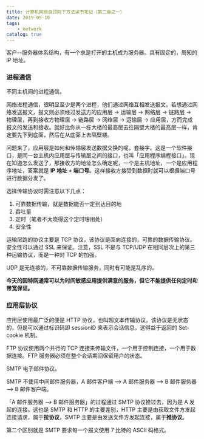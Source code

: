 ```yaml
---
title: 计算机网络自顶向下方法读书笔记（第二章之一）
date: 2019-05-10
tags: 
    - network
catalog: true
---
```


客户--服务器体系结构，有一个总是打开的主机成为服务器。具有固定的，周知的 IP 地址。

### 进程通信

不同主机间的进程通信。

网络进程通信，很明显至少是两个进程，他们通过网络互相发送报文。若想通过网络发送报文，报文则必须经过发送方的应用层 -> 运输层 -> 网络层 -> 链路层 -> 物理层，再到接收方物理层 -> 链路层 -> 网络层 -> 运输层 -> 应用层，方而完成报文的发送和接收。就好比你从一栋大楼的最高层去往隔壁大楼的最高层一样，肯定要先下到底面，然后在从底面上去隔壁楼。

问题来了，应用层是如何和传输层发送数据交换的呢，套接字。这是一个软件接口，是同一台主机内应用层与传输层之间的接口，也叫「应用程序编程接口」。现在知道怎么发送了，那接收方的地址怎么确定呢，一个是主机地址，一个是应用程序地址，答案就是 **IP 地址 + 端口号**。这样接收方接受到数据时就可以根据端口号进行数据分发了。

选择传输协议时需注意以下几点：

1. 可靠数据传输，就是数据能否一定到达目的地
2. 吞吐量
3. 定时（笔者不太晓得这个定时啥用处）
4. 安全性

运输层跑的协议主要是 TCP 协议，该协议是面向连接的，可靠的数据传输协议。安全性可以通过 SSL 来保证。注意，SSL 不是与 TCP/UDP 在相同层次上的第三种运输协议，而是一种对 TCP 的加强。

UDP 是无连接的，不可靠数据传输服务，同时有可能是乱序的。

**今天的因特网通常可以为时间敏感应用提供满意的服务，但它不能提供任何定时和带宽保证。**

### 应用层协议

应用层使用最广泛的便是 HTTP 协议，也叫超文本传输协议。该协议是无状态的，但是可以通过标识码即 sessionID 来表示会话信息，这得益于返回的 Set-cookie 机制。

FTP 协议使用两个并行的 TCP 连接来传输文件，一个用于控制连接，一个用于数据连接。FTP 服务器必须在整个会话期间保留用户的状态。

SMTP 电子邮件协议。

SMTP 不使用中间邮件服务器，A 邮件客户端 --> A 邮件服务器 --> B 邮件服务器 --> B 邮件客户端。

「A 邮件服务器 --> B 邮件服务器」的过程通过 SMTP 协议推过去，因为是 A 发起的连接。这也是 SMTP 和 HTTP 的主要差别，HTTP 主要是由获取文件方发起连接请求，属于**拉协议**，SMTP 主要是由发送文件方发起连接，属于**推协议**。

第二个区别就是 SMTP 要求每一个报文使用 7 比特的 ASCII 码格式。